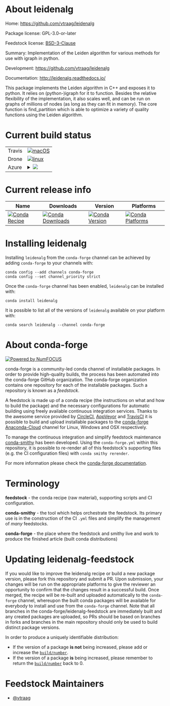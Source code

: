 About leidenalg
===============

Home: https://github.com/vtraag/leidenalg

Package license: GPL-3.0-or-later

Feedstock license: [BSD-3-Clause](https://github.com/conda-forge/leidenalg-feedstock/blob/master/LICENSE.txt)

Summary: Implementation of the Leiden algorithm for various methods for use with igraph in python.

Development: https://github.com/vtraag/leidenalg

Documentation: http://leidenalg.readthedocs.io/

This package implements the Leiden algorithm in C++ and
exposes it to python. It relies on (python-)igraph for it to
function. Besides the relative flexibility of the
implementation, it also scales well, and can be run on graphs
of millions of nodes (as long as they can fit in memory).
The core function is find_partition which is able to optimize a
variety of quality functions using the Leiden algorithm.


Current build status
====================


<table><tr>
    <td>Travis</td>
    <td>
      <a href="https://travis-ci.com/conda-forge/leidenalg-feedstock">
        <img alt="macOS" src="https://img.shields.io/travis/com/conda-forge/leidenalg-feedstock/master.svg?label=macOS">
      </a>
    </td>
  </tr><tr>
    <td>Drone</td>
    <td>
      <a href="https://cloud.drone.io/conda-forge/leidenalg-feedstock">
        <img alt="linux" src="https://img.shields.io/drone/build/conda-forge/leidenalg-feedstock/master.svg?label=Linux">
      </a>
    </td>
  </tr>
    
  <tr>
    <td>Azure</td>
    <td>
      <details>
        <summary>
          <a href="https://dev.azure.com/conda-forge/feedstock-builds/_build/latest?definitionId=2640&branchName=master">
            <img src="https://dev.azure.com/conda-forge/feedstock-builds/_apis/build/status/leidenalg-feedstock?branchName=master">
          </a>
        </summary>
        <table>
          <thead><tr><th>Variant</th><th>Status</th></tr></thead>
          <tbody><tr>
              <td>linux_64_python3.6.____cpython</td>
              <td>
                <a href="https://dev.azure.com/conda-forge/feedstock-builds/_build/latest?definitionId=2640&branchName=master">
                  <img src="https://dev.azure.com/conda-forge/feedstock-builds/_apis/build/status/leidenalg-feedstock?branchName=master&jobName=linux&configuration=linux_64_python3.6.____cpython" alt="variant">
                </a>
              </td>
            </tr><tr>
              <td>linux_64_python3.7.____cpython</td>
              <td>
                <a href="https://dev.azure.com/conda-forge/feedstock-builds/_build/latest?definitionId=2640&branchName=master">
                  <img src="https://dev.azure.com/conda-forge/feedstock-builds/_apis/build/status/leidenalg-feedstock?branchName=master&jobName=linux&configuration=linux_64_python3.7.____cpython" alt="variant">
                </a>
              </td>
            </tr><tr>
              <td>linux_64_python3.8.____cpython</td>
              <td>
                <a href="https://dev.azure.com/conda-forge/feedstock-builds/_build/latest?definitionId=2640&branchName=master">
                  <img src="https://dev.azure.com/conda-forge/feedstock-builds/_apis/build/status/leidenalg-feedstock?branchName=master&jobName=linux&configuration=linux_64_python3.8.____cpython" alt="variant">
                </a>
              </td>
            </tr><tr>
              <td>linux_64_python3.9.____cpython</td>
              <td>
                <a href="https://dev.azure.com/conda-forge/feedstock-builds/_build/latest?definitionId=2640&branchName=master">
                  <img src="https://dev.azure.com/conda-forge/feedstock-builds/_apis/build/status/leidenalg-feedstock?branchName=master&jobName=linux&configuration=linux_64_python3.9.____cpython" alt="variant">
                </a>
              </td>
            </tr><tr>
              <td>linux_aarch64_python3.6.____cpython</td>
              <td>
                <a href="https://dev.azure.com/conda-forge/feedstock-builds/_build/latest?definitionId=2640&branchName=master">
                  <img src="https://dev.azure.com/conda-forge/feedstock-builds/_apis/build/status/leidenalg-feedstock?branchName=master&jobName=linux&configuration=linux_aarch64_python3.6.____cpython" alt="variant">
                </a>
              </td>
            </tr><tr>
              <td>linux_aarch64_python3.7.____cpython</td>
              <td>
                <a href="https://dev.azure.com/conda-forge/feedstock-builds/_build/latest?definitionId=2640&branchName=master">
                  <img src="https://dev.azure.com/conda-forge/feedstock-builds/_apis/build/status/leidenalg-feedstock?branchName=master&jobName=linux&configuration=linux_aarch64_python3.7.____cpython" alt="variant">
                </a>
              </td>
            </tr><tr>
              <td>linux_aarch64_python3.8.____cpython</td>
              <td>
                <a href="https://dev.azure.com/conda-forge/feedstock-builds/_build/latest?definitionId=2640&branchName=master">
                  <img src="https://dev.azure.com/conda-forge/feedstock-builds/_apis/build/status/leidenalg-feedstock?branchName=master&jobName=linux&configuration=linux_aarch64_python3.8.____cpython" alt="variant">
                </a>
              </td>
            </tr><tr>
              <td>linux_aarch64_python3.9.____cpython</td>
              <td>
                <a href="https://dev.azure.com/conda-forge/feedstock-builds/_build/latest?definitionId=2640&branchName=master">
                  <img src="https://dev.azure.com/conda-forge/feedstock-builds/_apis/build/status/leidenalg-feedstock?branchName=master&jobName=linux&configuration=linux_aarch64_python3.9.____cpython" alt="variant">
                </a>
              </td>
            </tr><tr>
              <td>linux_ppc64le_python3.6.____cpython</td>
              <td>
                <a href="https://dev.azure.com/conda-forge/feedstock-builds/_build/latest?definitionId=2640&branchName=master">
                  <img src="https://dev.azure.com/conda-forge/feedstock-builds/_apis/build/status/leidenalg-feedstock?branchName=master&jobName=linux&configuration=linux_ppc64le_python3.6.____cpython" alt="variant">
                </a>
              </td>
            </tr><tr>
              <td>linux_ppc64le_python3.7.____cpython</td>
              <td>
                <a href="https://dev.azure.com/conda-forge/feedstock-builds/_build/latest?definitionId=2640&branchName=master">
                  <img src="https://dev.azure.com/conda-forge/feedstock-builds/_apis/build/status/leidenalg-feedstock?branchName=master&jobName=linux&configuration=linux_ppc64le_python3.7.____cpython" alt="variant">
                </a>
              </td>
            </tr><tr>
              <td>linux_ppc64le_python3.8.____cpython</td>
              <td>
                <a href="https://dev.azure.com/conda-forge/feedstock-builds/_build/latest?definitionId=2640&branchName=master">
                  <img src="https://dev.azure.com/conda-forge/feedstock-builds/_apis/build/status/leidenalg-feedstock?branchName=master&jobName=linux&configuration=linux_ppc64le_python3.8.____cpython" alt="variant">
                </a>
              </td>
            </tr><tr>
              <td>linux_ppc64le_python3.9.____cpython</td>
              <td>
                <a href="https://dev.azure.com/conda-forge/feedstock-builds/_build/latest?definitionId=2640&branchName=master">
                  <img src="https://dev.azure.com/conda-forge/feedstock-builds/_apis/build/status/leidenalg-feedstock?branchName=master&jobName=linux&configuration=linux_ppc64le_python3.9.____cpython" alt="variant">
                </a>
              </td>
            </tr><tr>
              <td>osx_64_python3.6.____cpython</td>
              <td>
                <a href="https://dev.azure.com/conda-forge/feedstock-builds/_build/latest?definitionId=2640&branchName=master">
                  <img src="https://dev.azure.com/conda-forge/feedstock-builds/_apis/build/status/leidenalg-feedstock?branchName=master&jobName=osx&configuration=osx_64_python3.6.____cpython" alt="variant">
                </a>
              </td>
            </tr><tr>
              <td>osx_64_python3.7.____cpython</td>
              <td>
                <a href="https://dev.azure.com/conda-forge/feedstock-builds/_build/latest?definitionId=2640&branchName=master">
                  <img src="https://dev.azure.com/conda-forge/feedstock-builds/_apis/build/status/leidenalg-feedstock?branchName=master&jobName=osx&configuration=osx_64_python3.7.____cpython" alt="variant">
                </a>
              </td>
            </tr><tr>
              <td>osx_64_python3.8.____cpython</td>
              <td>
                <a href="https://dev.azure.com/conda-forge/feedstock-builds/_build/latest?definitionId=2640&branchName=master">
                  <img src="https://dev.azure.com/conda-forge/feedstock-builds/_apis/build/status/leidenalg-feedstock?branchName=master&jobName=osx&configuration=osx_64_python3.8.____cpython" alt="variant">
                </a>
              </td>
            </tr><tr>
              <td>osx_64_python3.9.____cpython</td>
              <td>
                <a href="https://dev.azure.com/conda-forge/feedstock-builds/_build/latest?definitionId=2640&branchName=master">
                  <img src="https://dev.azure.com/conda-forge/feedstock-builds/_apis/build/status/leidenalg-feedstock?branchName=master&jobName=osx&configuration=osx_64_python3.9.____cpython" alt="variant">
                </a>
              </td>
            </tr><tr>
              <td>osx_arm64_python3.8.____cpython</td>
              <td>
                <a href="https://dev.azure.com/conda-forge/feedstock-builds/_build/latest?definitionId=2640&branchName=master">
                  <img src="https://dev.azure.com/conda-forge/feedstock-builds/_apis/build/status/leidenalg-feedstock?branchName=master&jobName=osx&configuration=osx_arm64_python3.8.____cpython" alt="variant">
                </a>
              </td>
            </tr><tr>
              <td>osx_arm64_python3.9.____cpython</td>
              <td>
                <a href="https://dev.azure.com/conda-forge/feedstock-builds/_build/latest?definitionId=2640&branchName=master">
                  <img src="https://dev.azure.com/conda-forge/feedstock-builds/_apis/build/status/leidenalg-feedstock?branchName=master&jobName=osx&configuration=osx_arm64_python3.9.____cpython" alt="variant">
                </a>
              </td>
            </tr><tr>
              <td>win_64_python3.6.____cpython</td>
              <td>
                <a href="https://dev.azure.com/conda-forge/feedstock-builds/_build/latest?definitionId=2640&branchName=master">
                  <img src="https://dev.azure.com/conda-forge/feedstock-builds/_apis/build/status/leidenalg-feedstock?branchName=master&jobName=win&configuration=win_64_python3.6.____cpython" alt="variant">
                </a>
              </td>
            </tr><tr>
              <td>win_64_python3.7.____cpython</td>
              <td>
                <a href="https://dev.azure.com/conda-forge/feedstock-builds/_build/latest?definitionId=2640&branchName=master">
                  <img src="https://dev.azure.com/conda-forge/feedstock-builds/_apis/build/status/leidenalg-feedstock?branchName=master&jobName=win&configuration=win_64_python3.7.____cpython" alt="variant">
                </a>
              </td>
            </tr><tr>
              <td>win_64_python3.8.____cpython</td>
              <td>
                <a href="https://dev.azure.com/conda-forge/feedstock-builds/_build/latest?definitionId=2640&branchName=master">
                  <img src="https://dev.azure.com/conda-forge/feedstock-builds/_apis/build/status/leidenalg-feedstock?branchName=master&jobName=win&configuration=win_64_python3.8.____cpython" alt="variant">
                </a>
              </td>
            </tr><tr>
              <td>win_64_python3.9.____cpython</td>
              <td>
                <a href="https://dev.azure.com/conda-forge/feedstock-builds/_build/latest?definitionId=2640&branchName=master">
                  <img src="https://dev.azure.com/conda-forge/feedstock-builds/_apis/build/status/leidenalg-feedstock?branchName=master&jobName=win&configuration=win_64_python3.9.____cpython" alt="variant">
                </a>
              </td>
            </tr>
          </tbody>
        </table>
      </details>
    </td>
  </tr>
</table>

Current release info
====================

| Name | Downloads | Version | Platforms |
| --- | --- | --- | --- |
| [![Conda Recipe](https://img.shields.io/badge/recipe-leidenalg-green.svg)](https://anaconda.org/conda-forge/leidenalg) | [![Conda Downloads](https://img.shields.io/conda/dn/conda-forge/leidenalg.svg)](https://anaconda.org/conda-forge/leidenalg) | [![Conda Version](https://img.shields.io/conda/vn/conda-forge/leidenalg.svg)](https://anaconda.org/conda-forge/leidenalg) | [![Conda Platforms](https://img.shields.io/conda/pn/conda-forge/leidenalg.svg)](https://anaconda.org/conda-forge/leidenalg) |

Installing leidenalg
====================

Installing `leidenalg` from the `conda-forge` channel can be achieved by adding `conda-forge` to your channels with:

```
conda config --add channels conda-forge
conda config --set channel_priority strict
```

Once the `conda-forge` channel has been enabled, `leidenalg` can be installed with:

```
conda install leidenalg
```

It is possible to list all of the versions of `leidenalg` available on your platform with:

```
conda search leidenalg --channel conda-forge
```


About conda-forge
=================

[![Powered by NumFOCUS](https://img.shields.io/badge/powered%20by-NumFOCUS-orange.svg?style=flat&colorA=E1523D&colorB=007D8A)](http://numfocus.org)

conda-forge is a community-led conda channel of installable packages.
In order to provide high-quality builds, the process has been automated into the
conda-forge GitHub organization. The conda-forge organization contains one repository
for each of the installable packages. Such a repository is known as a *feedstock*.

A feedstock is made up of a conda recipe (the instructions on what and how to build
the package) and the necessary configurations for automatic building using freely
available continuous integration services. Thanks to the awesome service provided by
[CircleCI](https://circleci.com/), [AppVeyor](https://www.appveyor.com/)
and [TravisCI](https://travis-ci.com/) it is possible to build and upload installable
packages to the [conda-forge](https://anaconda.org/conda-forge)
[Anaconda-Cloud](https://anaconda.org/) channel for Linux, Windows and OSX respectively.

To manage the continuous integration and simplify feedstock maintenance
[conda-smithy](https://github.com/conda-forge/conda-smithy) has been developed.
Using the ``conda-forge.yml`` within this repository, it is possible to re-render all of
this feedstock's supporting files (e.g. the CI configuration files) with ``conda smithy rerender``.

For more information please check the [conda-forge documentation](https://conda-forge.org/docs/).

Terminology
===========

**feedstock** - the conda recipe (raw material), supporting scripts and CI configuration.

**conda-smithy** - the tool which helps orchestrate the feedstock.
                   Its primary use is in the construction of the CI ``.yml`` files
                   and simplify the management of *many* feedstocks.

**conda-forge** - the place where the feedstock and smithy live and work to
                  produce the finished article (built conda distributions)


Updating leidenalg-feedstock
============================

If you would like to improve the leidenalg recipe or build a new
package version, please fork this repository and submit a PR. Upon submission,
your changes will be run on the appropriate platforms to give the reviewer an
opportunity to confirm that the changes result in a successful build. Once
merged, the recipe will be re-built and uploaded automatically to the
`conda-forge` channel, whereupon the built conda packages will be available for
everybody to install and use from the `conda-forge` channel.
Note that all branches in the conda-forge/leidenalg-feedstock are
immediately built and any created packages are uploaded, so PRs should be based
on branches in forks and branches in the main repository should only be used to
build distinct package versions.

In order to produce a uniquely identifiable distribution:
 * If the version of a package **is not** being increased, please add or increase
   the [``build/number``](https://docs.conda.io/projects/conda-build/en/latest/resources/define-metadata.html#build-number-and-string).
 * If the version of a package **is** being increased, please remember to return
   the [``build/number``](https://docs.conda.io/projects/conda-build/en/latest/resources/define-metadata.html#build-number-and-string)
   back to 0.

Feedstock Maintainers
=====================

* [@vtraag](https://github.com/vtraag/)

